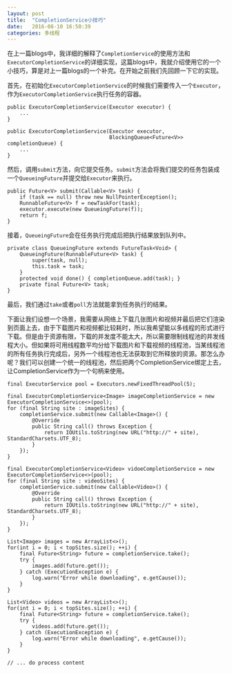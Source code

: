 ```yaml
---
layout: post
title:  "CompletionService小技巧"
date:   2016-08-10 16:50:39
categories: 多线程
---
```


在上一篇blogs中，我详细的解释了`CompletionService`的使用方法和`ExecutorCompletionService`的详细实现，这篇blogs中，我就介绍使用它的一个小技巧，算是对上一篇blogs的一个补完。在开始之前我们先回顾一下它的实现。

<!--more-->

首先，在初始化`ExecutorCompletionService`的时候我们需要传入一个`Executor`，作为`ExecutorCompletionService`执行任务的容器。

```
public ExecutorCompletionService(Executor executor) {
    ...
}

public ExecutorCompletionService(Executor executor,
                                 BlockingQueue<Future<V>> completionQueue) {
    ...
}

```
然后，调用`submit`方法，向它提交任务。`submit`方法会将我们提交的任务包装成一个`QueueingFuture`并提交给`Executor`来执行。

```
public Future<V> submit(Callable<V> task) {  
    if (task == null) throw new NullPointerException();  
    RunnableFuture<V> f = newTaskFor(task);  
    executor.execute(new QueueingFuture(f));  
    return f;  
}  
```

接着，`QueueingFuture`会在任务执行完成后把执行结果放到队列中。

```
private class QueueingFuture extends FutureTask<Void> {
    QueueingFuture(RunnableFuture<V> task) {
        super(task, null);
        this.task = task;
    }
    protected void done() { completionQueue.add(task); }
    private final Future<V> task;
}
```

最后，我们通过`take`或者`poll`方法就能拿到任务执行的结果。

下面让我们设想一个场景，我需要从网络上下载几张图片和视频并最后把它们渲染到页面上去，由于下载图片和视频都比较耗时，所以我希望能以多线程的形式进行下载。但是由于资源有限，下载的并发度不能太大，所以需要限制线程池的并发线程大小。但如果将可用线程数平均分给下载图片和下载视频的线程池，当某线程池的所有任务执行完成后，另外一个线程池也无法获取到它所释放的资源。那怎么办呢？我们可以创建一个统一的线程池，然后把两个CompletionService绑定上去，让CompletionService作为一个句柄来使用。

```
final ExecutorService pool = Executors.newFixedThreadPool(5);

final ExecutorCompletionService<Image> imageCompletionService = new ExecutorCompletionService<>(pool);
for (final String site : imageSites) {
    completionService.submit(new Callable<Image>() {
        @Override
        public String call() throws Exception {
            return IOUtils.toString(new URL("http://" + site), StandardCharsets.UTF_8);
        }
    });
}

final ExecutorCompletionService<Video> vidoeCompletionService = new ExecutorCompletionService<>(pool);
for (final String site : videoSites) {
    completionService.submit(new Callable<Video>() {
        @Override
        public String call() throws Exception {
            return IOUtils.toString(new URL("http://" + site), StandardCharsets.UTF_8);
        }
    });
}

List<Image> images = new ArrayList<>();
for(int i = 0; i < topSites.size(); ++i) {
    final Future<String> future = completionService.take();
    try {
        images.add(future.get());
    } catch (ExecutionException e) {
        log.warn("Error while downloading", e.getCause());
    }
}

List<Video> videos = new ArrayList<>();
for(int i = 0; i < topSites.size(); ++i) {
    final Future<String> future = completionService.take();
    try {
        videos.add(future.get());
    } catch (ExecutionException e) {
        log.warn("Error while downloading", e.getCause());
    }
}

// ... do process content

```
